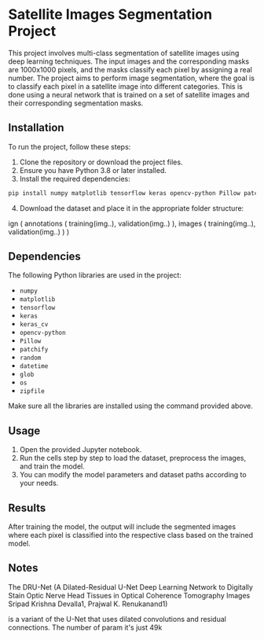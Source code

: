 
# Satellite Images Segmentation Project

This project involves multi-class segmentation of satellite images using deep learning techniques. The input images and the corresponding masks are 1000x1000 pixels, and the masks classify each pixel by assigning a real number.
The project aims to perform image segmentation, where the goal is to classify each pixel in a satellite image into different categories. This is done using a neural network that is trained on a set of satellite images and their corresponding segmentation masks.


## Installation

To run the project, follow these steps:

1. Clone the repository or download the project files.
2. Ensure you have Python 3.8 or later installed.
3. Install the required dependencies:

```bash
pip install numpy matplotlib tensorflow keras opencv-python Pillow patchify
```

4. Download the dataset and place it in the appropriate folder structure:

ign ( annotations ( training(img..), validation(img..) ), images ( training(img..), validation(img..) ) )

## Dependencies

The following Python libraries are used in the project:

- `numpy`
- `matplotlib`
- `tensorflow`
- `keras`
- `keras_cv`
- `opencv-python`
- `Pillow`
- `patchify`
- `random`
- `datetime`
- `glob`
- `os`
- `zipfile`

Make sure all the libraries are installed using the command provided above.

## Usage

1. Open the provided Jupyter notebook.
2. Run the cells step by step to load the dataset, preprocess the images, and train the model.
3. You can modify the model parameters and dataset paths according to your needs.

## Results

After training the model, the output will include the segmented images where each pixel is classified into the respective class based on the trained model.

## Notes
The DRU-Net (A Dilated-Residual U-Net Deep Learning Network to Digitally Stain Optic Nerve Head Tissues in Optical Coherence Tomography Images   Sripad Krishna Devalla1, Prajwal K. Renukanand1)

is a variant of the U-Net that uses dilated convolutions and residual connections. The number of param it's just 49k


